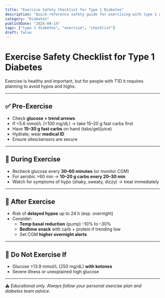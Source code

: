 ```yaml
---
title: "Exercise Safety Checklist for Type 1 Diabetes"
description: "Quick-reference safety guide for exercising with type 1 diabetes."
category: "Diabetes"
publishDate: "2025-09-14"
tags: ["type 1 diabetes", "exercise", "checklist"]
draft: false
---
```


# Exercise Safety Checklist for Type 1 Diabetes

Exercise is healthy and important, but for people with T1D it requires planning to avoid hypos and highs.

---

## ✅ Pre-Exercise
- Check **glucose + trend arrows**  
- If <5.6 mmol/L (<100 mg/dL) → take 15–20 g fast carbs first  
- Have **15–30 g fast carbs** on hand (tabs/gel/juice)  
- Hydrate; wear **medical ID**  
- Ensure sites/sensors are secure  

---

## 🏃 During Exercise
- Recheck glucose every **30–60 minutes** (or monitor CGM)  
- For aerobic >60 min → **10–20 g carbs every 20–30 min**  
- Watch for symptoms of hypo (shaky, sweaty, dizzy) → treat immediately  

---

## 🌙 After Exercise
- Risk of **delayed hypos** up to 24 h (esp. overnight)  
- Consider:  
  - **Temp basal reduction** (pump) –10% to –30%  
  - **Bedtime snack** with carb + protein if trending low  
  - Set CGM **higher overnight alerts**  

---

## 🚨 Do Not Exercise If
- Glucose >13.9 mmol/L (250 mg/dL) **with ketones**  
- Severe illness or unexplained high glucose  

---

⚠️ *Educational only. Always follow your personal exercise plan and diabetes team advice.*
